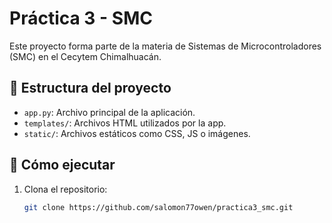 # Práctica 3 - SMC

Este proyecto forma parte de la materia de Sistemas de Microcontroladores (SMC) en el Cecytem Chimalhuacán.

## 📁 Estructura del proyecto

- `app.py`: Archivo principal de la aplicación.
- `templates/`: Archivos HTML utilizados por la app.
- `static/`: Archivos estáticos como CSS, JS o imágenes.

## 🚀 Cómo ejecutar

1. Clona el repositorio:
   ```bash
   git clone https://github.com/salomon77owen/practica3_smc.git
